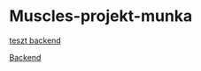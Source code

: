 # Muscles-projekt-munka



[teszt backend](https://github.com/Sboti03/muscles-backend)

[Backend](https://github.com/Sboti03/muscles-nestjs-backend)
